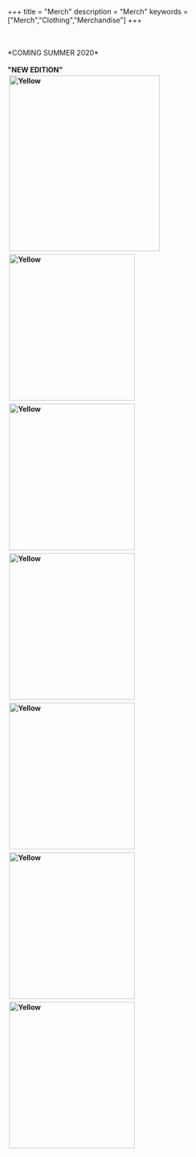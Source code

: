 +++
title = "Merch"
description = "Merch"
keywords = ["Merch","Clothing","Merchandise"]
+++

<br>
<br>
*COMING SUMMER 2020*
<br>
<br>
<b> "NEW EDITION" <b>
<br>
<a href="https://benjamintelford.com/img//merch/HOODIE_WHITE_ON_BLACK.jpg"><img src= "https://benjamintelford.com/img//merch/HOODIE_WHITE_ON_BLACK.jpg" style="width:300px; height:350px; padding:3px"  title="Yellow" alt="Yellow"></a>
<a href="https://benjamintelford.com/img//merch/HOODIE_YELLOW_ON_BLACK.jpg"><img src= "https://benjamintelford.com/img//merch/HOODIE_YELLOW_ON_BLACK.jpg" style="width:250px; height:292px; padding:3px"  title="Yellow" alt="Yellow"></a>
<a href="https://benjamintelford.com/img//merch/HOODIE_BLUE_ON_BLACK.jpg"><img src= "https://benjamintelford.com/img//merch/HOODIE_BLUE_ON_BLACK.jpg" style="width:250px; height:292px; padding:3px"  title="Yellow" alt="Yellow"></a>
<a href="https://benjamintelford.com/img//merch/HOODIE_RED_ON_BLACK.jpg"><img src= "https://benjamintelford.com/img//merch/HOODIE_RED_ON_BLACK.jpg" style="width:250px; height:292px; padding:3px"  title="Yellow" alt="Yellow"></a>
<br>
<a href="https://benjamintelford.com/img//merch/HOODIE_BLACK_ON_GREY.jpg"><img src= "https://benjamintelford.com/img//merch/HOODIE_BLACK_ON_GREY.jpg" style="width:250px; height:292px; padding:3px"  title="Yellow" alt="Yellow"></a>
<a href="https://benjamintelford.com/img//merch/HOODIE_BLUE_ON_GREY.jpg"><img src= "https://benjamintelford.com/img//merch/HOODIE_BLUE_ON_GREY.jpg" style="width:250px; height:292px; padding:3px"  title="Yellow" alt="Yellow"></a>
<a href="https://benjamintelford.com/img//merch/HOODIE_RED_ON_GREY.jpg"><img src= "https://benjamintelford.com/img//merch/HOODIE_RED_ON_GREY.jpg" style="width:250px; height:292px; padding:3px"  title="Yellow" alt="Yellow"></a>